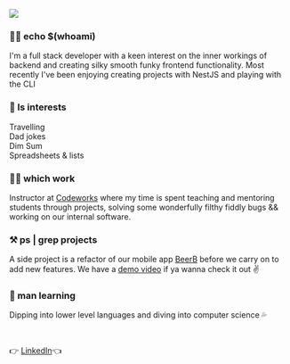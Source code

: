 <p>
  <img src="https://s8.gifyu.com/images/HI-IM-MAYLYNN-2.gif"/>
</p>

### 🙋‍♀️ echo $(whoami)
I'm a full stack developer with a keen interest on the inner workings of backend and creating silky smooth funky frontend functionality. Most recently I've been enjoying creating projects with NestJS and playing with the CLI 

### 🤟 ls interests 
Travelling <br>
Dad jokes <br>
Dim Sum <br>
Spreadsheets & lists <br>

### 👩‍💻 which work
Instructor at [Codeworks](https://codeworks.me/) where my time is spent teaching and mentoring students through projects, solving some wonderfully filthy fiddly bugs && working on our internal software. 

### ⚒️ ps | grep projects
A side project is a refactor of our mobile app [BeerB](https://github.com/maylynn-ng/beerb) before we carry on to add new features. We have a [demo video](https://www.youtube.com/watch?v=wZ4gDSbOGk4&feature=youtu.be) if ya wanna check it out :v: </div>

### 🌱 man learning
Dipping into lower level languages and diving into computer science 💦

<br>

👉 [LinkedIn](https://www.linkedin.com/in/maylynn-ng/)👈 

